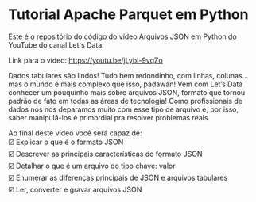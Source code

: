 # Tutorial Apache Parquet em Python

Este é o repositório do código do vídeo Arquivos JSON em Python do YouTube do canal Let's Data.

Link para o vídeo: https://youtu.be/jLybl-9vqZo

Dados tabulares são lindos! Tudo bem redondinho, com linhas, colunas… mas o mundo é mais complexo que isso, padawan! Vem com Let’s Data conhecer um pouquinho mais sobre arquivos JSON, formato que tornou padrão de fato em todas as áreas de tecnologia! Como profissionais de dados nós nos deparamos muito com esse tipo de arquivo e, por isso, saber manipulá-los é primordial pra resolver problemas reais.

Ao final deste vídeo você será capaz de:  
☑️ Explicar o que é o formato JSON  
☑️ Descrever as principais características do formato JSON  
☑️ Detalhar o que é um arquivo do tipo chave: valor  
☑️ Enumerar as diferenças principais de JSON e arquivos tabulares  
☑️ Ler, converter e gravar arquivos JSON  

